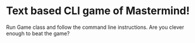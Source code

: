 # Text based CLI game of Mastermind!
Run Game class and follow the command line instructions.
Are you clever enough to beat the game?

